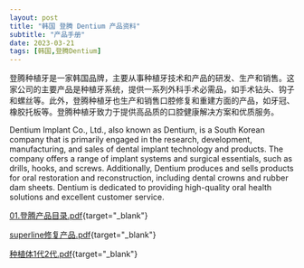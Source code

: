 ```yaml
---
layout: post
title: "韩国 登腾 Dentium 产品资料"
subtitle: "产品手册"
date: 2023-03-21
tags: [韩国,登腾Dentium]
---
```




登腾种植牙是一家韩国品牌，主要从事种植牙技术和产品的研发、生产和销售。这家公司的主要产品是种植牙系统，提供一系列外科手术必需品，如手术钻头、钩子和螺丝等。此外，登腾种植牙也生产和销售口腔修复和重建方面的产品，如牙冠、橡胶托板等。登腾种植牙致力于提供高品质的口腔健康解决方案和优质服务。



Dentium Implant Co., Ltd., also known as Dentium, is a South Korean company that is primarily engaged in the research, development, manufacturing, and sales of dental implant technology and products. The company offers a range of implant systems and surgical essentials, such as drills, hooks, and screws. Additionally, Dentium produces and sells products for oral restoration and reconstruction, including dental crowns and rubber dam sheets. Dentium is dedicated to providing high-quality oral health solutions and excellent customer service.







[01.登腾产品目录.pdf](https://carlsonglin-my.sharepoint.com/:b:/g/personal/p_carlsonglin_onmicrosoft_com/ET3wduBVWoZNiuU7OnQjDdUB1-ITxtHE9DppNlPIhENevQ){target="_blank"}





[superline修复产品.pdf](https://carlsonglin-my.sharepoint.com/:b:/g/personal/p_carlsonglin_onmicrosoft_com/EZaVJdFJDM9PsWibSroHcusByYACqocPD8WvAaqP9usEnA){target="_blank"}





[种植体1代2代.pdf](https://carlsonglin-my.sharepoint.com/:b:/g/personal/p_carlsonglin_onmicrosoft_com/EcV5fmPl5PRNtgxH8Qz-eJoBeEGGLrMoYVhlPl40G13pNA){target="_blank"}








